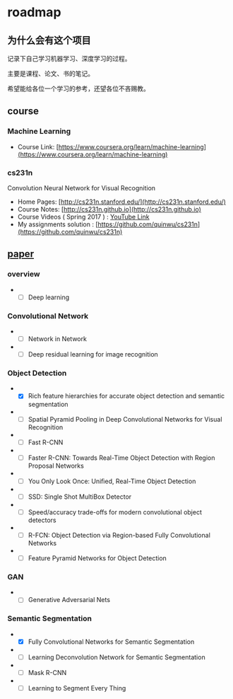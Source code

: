# roadmap

## 为什么会有这个项目
记录下自己学习机器学习、深度学习的过程。

主要是课程、论文、书的笔记。

希望能给各位一个学习的参考，还望各位不吝赐教。

## course
### Machine Learning
- Course Link: [https://www.coursera.org/learn/machine-learning](https://www.coursera.org/learn/machine-learning)

### cs231n
Convolution Neural Network for Visual Recognition
- Home Pages: [http://cs231n.stanford.edu/](http://cs231n.stanford.edu/)
- Course Notes: [http://cs231n.github.io](http://cs231n.github.io)
- Course Videos ( Spring 2017 ) : [YouTube Link](https://www.youtube.com/watch?v=vT1JzLTH4G4&list=PL3FW7Lu3i5JvHM8ljYj-zLfQRF3EO8sYv)
- My assignments solution : [https://github.com/quinwu/cs231n](https://github.com/quinwu/cs231n)

## [paper](paper)

### overview
- - [ ] Deep learning 

###  Convolutional Network
- - [ ] Network in Network
- - [ ] Deep residual learning for image recognition

### Object Detection 
- - [x] Rich feature hierarchies for accurate object detection and semantic segmentation
- - [ ] Spatial Pyramid Pooling in Deep Convolutional Networks for Visual Recognition
- - [ ] Fast R-CNN
- - [ ] Faster R-CNN: Towards Real-Time Object Detection with Region Proposal Networks
- - [ ] You Only Look Once: Uniﬁed, Real-Time Object Detection
- - [ ] SSD: Single Shot MultiBox Detector
- - [ ] Speed/accuracy trade-offs for modern convolutional object detectors
- - [ ] R-FCN: Object Detection via Region-based Fully Convolutional Networks
- - [ ] Feature Pyramid Networks for Object Detection

### GAN

- - [ ] Generative Adversarial Nets

### Semantic Segmentation

- - [x] Fully Convolutional Networks for Semantic Segmentation
- - [ ] Learning Deconvolution Network for Semantic Segmentation
- - [ ] Mask R-CNN
- - [ ] Learning to Segment Every Thing